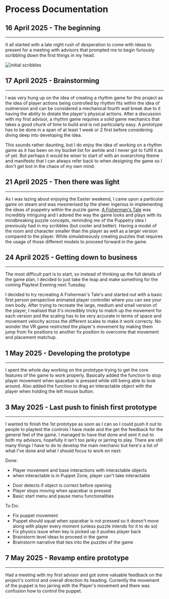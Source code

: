 # Process Documentation
## 16 April 2025 - The beginning
***
It all started with a late night rush of desperation to come with ideas to present for a meeting with advisors that prompted me to begin furiously scribbling down the first things in my head.

![initial scribbles](DocumentationImages/InitialScribbles.jpg)

## 17 April 2025 - Brainstorming
***
I was very hung up on the idea of creating a rhythm game for this project as the idea of player actions being controlled by rhythm fits within the idea of outmersion and can be considered a mechanical fourth wall break due to it having the ability to distate the player's physical actions. After a discussion with my first advisor, a rhythm game requires a solid game mechanics that takes a good chunk of time to build and is not particularly easy. A prototype has to be done in a span of at least 1 week or 2 first before considering diving deep into developing the idea.

This sounds rather daunting, but I do enjoy the idea of working on a rhythm game as it has been on my bucket list for awhile and I never got to fulfil it as of yet. But perhaps it would be wiser to start of with an overarching theme and manifesto that I can always refer back to when designing the game so I don't get lost in the chaos of my own mind.

## 21 April 2025 - Then there was light
***
As I was lazing about enjoying the Easter weekend, I came upon a particular game on steam and was mesmerised by the sheer ingenius in implementing the ideas of puppetry within the puzzle game. [A Fisherman's Tale](https://store.steampowered.com/app/559330/A_Fishermans_Tale/) was incredibly intriguing and I adored the way the game looks and plays with its mindbreaking puzzle concepts, reminding me of the Puppetry idea I previously had in my scribbles (but cooler and better). Having a model of the room and character smaller than the player as well as a larger version compared to the player. While simulatneously creating puzzles that requires the usage of those different models to proceed forward in the game.

## 24 April 2025 - Getting down to business
***
The most difficult part is to start, so instead of thinking up the full details of the game plan, I decided to just take the leap and make something for the coming Playtest Evening next Tuesday. 

I decided to try recreating A Fisherman's Tale's and started out with a basic first person perspective animated player controller where you can see your own body. After trying to recreate the large, medium and small version of the player, I realised that it's incredibly tricky to match up the movement for each version and the scaling has to be very accurate in terms of space and movement velocity across the different scales to make it work correcty. No wonder the VR game restricted the player's movement by making them jump from fix positions to another fix position to overcome that movement and placement matchup.

## 1 May 2025 - Developing the prototype
***
I spent the whole day working on the prototype trying to get the core features of the game to work properly. Basically added the function to stop player movement when spacebar is pressed while still being able to look around. Also added the function to drag an interactable object with the player when holding the left mouse button.

## 3 May 2025 - Last push to finish first prototype
***
I wanted to finish the 1st prototype as soon as I can so I could push it out to people to playtest the controls I have made and the get the feedback for the general feel of the game. I managed to have that done and sent it out to both my advisors, hopefully it isn't too janky or jarring to play. There are still many things I have to do to develop the main mechanic but here's a list of what I've done and what I should focus to work on next:

Done:
+ Player movement and base interactions with interactable objects
+ when interactable is in Puppet Zone, player can't take interactable
- Door detects if object is correct before opening
- Player stops moving when spacebar is pressed
- Basic start menu and pause menu functionalities

To Do:
- Fix puppet movement 
- Puppet should squat when spacebar is not pressed so it doesn't move along with player every moment (unless puzzle intends for it to do so)
- Fix physics issue when key is picked up it pushes player back
- Brainstorm level ideas to proceed in the game
- Brainstorm narrative that ties into the puzzles of the game

## 7 May 2025 - Revamp entire prototype
***
Had a meeting with my first advisor and got some valuable feedback on the project's control and overall direction its heading. Currently the movement of the puppet is too jarring with the Player's movement and there was confusion how to control the puppet. 